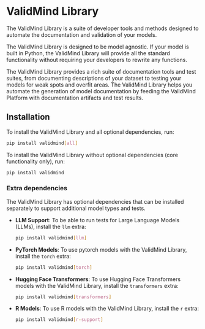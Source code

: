 # ValidMind Library

The ValidMind Library is a suite of developer tools and methods designed to automate
the documentation and validation of your models.

The ValidMind Library is designed to be model agnostic. If your model is built in Python, the ValidMind Library will provide all the standard functionality without requiring your developers to rewrite any functions.

The ValidMind Library provides a rich suite of documentation tools and test suites, from documenting
descriptions of your dataset to testing your models for weak spots and overfit areas. The ValidMind Library helps you automate the generation of model documentation by feeding the ValidMind Platform with
documentation artifacts and test results.

## Installation

To install the ValidMind Library and all optional dependencies, run:

```bash
pip install validmind[all]
```

To install the ValidMind Library without optional dependencies (core functionality only), run:

```bash
pip install validmind
```

### Extra dependencies

The ValidMind Library has optional dependencies that can be installed separately to support additional model types and tests.

- **LLM Support**: To be able to run tests for Large Language Models (LLMs), install the `llm` extra:

    ```bash
    pip install validmind[llm]
    ```

- **PyTorch Models**: To use pytorch models with the ValidMind Library, install the `torch` extra:

    ```bash
    pip install validmind[torch]
    ```

- **Hugging Face Transformers**: To use Hugging Face Transformers models with the ValidMind Library, install the `transformers` extra:

    ```bash
    pip install validmind[transformers]
    ```

- **R Models**: To use R models with the ValidMind Library, install the `r` extra:

    ```bash
    pip install validmind[r-support]
    ```
